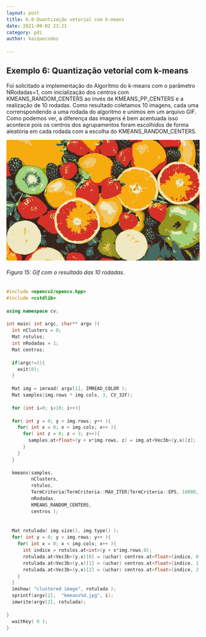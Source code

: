 ```yaml
---
layout: post
title: 6.0-Quantização vetorial com k-means
date: 2021-09-02 23:21
category: pdi
author: kaiquecodes

---
```


## Exemplo 6: Quantização vetorial com k-means

Foi solicitado a implementação do Algoritmo do k-means com o parâmetro NRodadas=1, com inicialização dos centros com KMEANS_RANDOM_CENTERS ao invés de KMEANS_PP_CENTERS e a realização de 10 rodadas. Como resultado coletamos 10 imagens, cada uma correnspondendo a uma rodada do algoritmo e unimos em um arquivo GIF. Como podemos ver, a diferença das imagens é bem acentuada isso acontece pois os centros dos agrupamentos foram escolhidos de forma aleatória em cada rodada com a escolha do KMEANS_RANDOM_CENTERS.

![original](gitbook/images/Frutas.gif)
###### Figura 15: Gif com o resultado das 10 rodadas.

~~~c++
#include <opencv2/opencv.hpp>
#include <cstdlib>

using namespace cv;

int main( int argc, char** argv ){
  int nClusters = 8;
  Mat rotulos;
  int nRodadas = 1;
  Mat centros;

  if(argc!=3){
	exit(0);
  }

  Mat img = imread( argv[1], IMREAD_COLOR );
  Mat samples(img.rows * img.cols, 3, CV_32F);

  for (int i=0; i<10; i++){

  for( int y = 0; y < img.rows; y++ ){
    for( int x = 0; x < img.cols; x++ ){
      for( int z = 0; z < 3; z++){
        samples.at<float>(y + x*img.rows, z) = img.at<Vec3b>(y,x)[z];
	  }
	}
  }

  kmeans(samples,
		 nClusters,
		 rotulos,
		 TermCriteria(TermCriteria::MAX_ITER|TermCriteria::EPS, 10000, 0.0001),
		 nRodadas,
		 KMEANS_RANDOM_CENTERS,
		 centros );


  Mat rotulada( img.size(), img.type() );
  for( int y = 0; y < img.rows; y++ ){
    for( int x = 0; x < img.cols; x++ ){
	  int indice = rotulos.at<int>(y + x*img.rows,0);
	  rotulada.at<Vec3b>(y,x)[0] = (uchar) centros.at<float>(indice, 0);
	  rotulada.at<Vec3b>(y,x)[1] = (uchar) centros.at<float>(indice, 1);
	  rotulada.at<Vec3b>(y,x)[2] = (uchar) centros.at<float>(indice, 2);
	}
  }
  imshow( "clustered image", rotulada );
  sprintf(argv[2],  "kmeans%d.jpg", i);
  imwrite(argv[2], rotulada);

}  
  waitKey( 0 );
}
~~~



